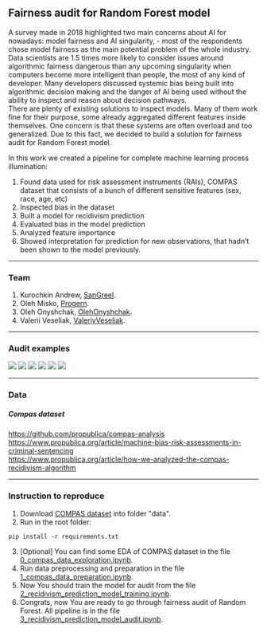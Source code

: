 ## Fairness audit for Random Forest model
A survey made in 2018 highlighted two main concerns about AI for nowadays: model fairness and AI singularity, - most of the respondents chose model fairness as the main potential problem of the whole industry. Data scientists are 1.5 times more likely to consider issues around algorithmic fairness dangerous than any upcoming singularity when computers become more intelligent than people, the most of any kind of developer. Many developers discussed systemic bias being built into algorithmic decision making and the danger of AI being used without the ability to inspect and reason about decision pathways. <br/>
There are plenty of existing solutions to inspect models. Many of them work fine for their purpose, some already aggregated different features inside themselves. One concern is that these systems are often overload and too generalized. Due to this fact, we decided to build a solution for fairness audit for Random Forest model.<br/>
    
  In this work we created a pipeline for complete machine learning process illumination:
1. Found data used for risk assessment instruments (RAIs), COMPAS dataset that consists of a bunch of different sensitive features (sex, race, age, etc)
2. Inspected bias in the dataset
3. Built a model for recidivism prediction
4. Evaluated bias in the model prediction
5. Analyzed feature importance
6. Showed interpretation for prediction for new observations, that hadn’t been shown to the model previously.

---
### Team
1. Kurochkin Andrew, [SanGreel]().
2. Oleh Misko, [Progern](https://github.com/Progern).
3. Oleh Onyshchak, [OlehOnyshchak](https://github.com/OlehOnyshchak).
4. Valerii Veseliak, [ValeriyVeseliak](https://github.com/ValeriyVeseliak).

---
### Audit examples
![](https://raw.githubusercontent.com/SanGreel/noble-model-audit/master/audit_result/EDA_sex.png)
![](https://raw.githubusercontent.com/SanGreel/noble-model-audit/master/audit_result/EDA_race.png)
![](https://raw.githubusercontent.com/SanGreel/noble-model-audit/master/audit_result/fairness_plot.png)
![](https://raw.githubusercontent.com/SanGreel/noble-model-audit/master/audit_result/fairness_plot2.png)
![](https://raw.githubusercontent.com/SanGreel/noble-model-audit/master/audit_result/partial_dependence.png)
![](https://raw.githubusercontent.com/SanGreel/noble-model-audit/master/audit_result/feature_selection.png)


---
### Data
##### Compas dataset 
https://github.com/propublica/compas-analysis <br/>
https://www.propublica.org/article/machine-bias-risk-assessments-in-criminal-sentencing <br/>
https://www.propublica.org/article/how-we-analyzed-the-compas-recidivism-algorithm <br/>

---
### Instruction to reproduce
1. Download [COMPAS dataset](https://github.com/propublica/compas-analysis/) into folder "data".
2. Run  in the root folder:
```
pip install -r requirements.txt
```

3. [Optional] You can find some EDA of COMPAS dataset in the file [0_compas_data_exploration.ipynb](https://github.com/SanGreel/noble-model-audit/blob/master/0_compas_data_exploration.ipynb).
4. Run data preprocessing and preparation in the file [1_compas_data_preparation.ipynb](https://github.com/SanGreel/noble-model-audit/blob/master/1_compas_data_preparation.ipynb).
5. Now You should train the model for audit from the file [2_recidivism_prediction_model_training.ipynb](https://github.com/SanGreel/noble-model-audit/blob/master/2_recidivism_prediction_model_training.ipynb).
6. Congrats, now You are ready to go through fairness audit of Random Forest. All pipeline is in the file [3_recidivism_prediction_model_audit.ipynb](https://github.com/SanGreel/noble-model-audit/blob/master/3_recidivism_prediction_model_audit.ipynb).

